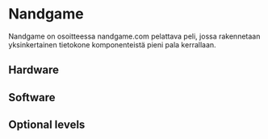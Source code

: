 # Nandgame
Nandgame on osoitteessa nandgame.com pelattava peli, jossa rakennetaan yksinkertainen tietokone komponenteistä pieni pala kerrallaan. 

## Hardware

## Software

## Optional levels
